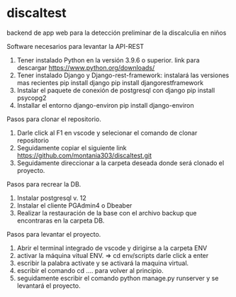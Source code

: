 # discaltest
backend de app web para la detección preliminar de la discalculia en niños

Software necesarios para levantar la API-REST
1. Tener instalado Python en la versión 3.9.6 o superior. link para descargar https://www.python.org/downloads/
2. Tener instalado Django y Django-rest-framework: instalará las versiones mas recientes
  pip install django
  pip install djangorestframework
3. Instalar el paquete de conexión de postgresql con django
  pip install psycopg2
4. Installar el entorno django-environ
  pip install django-environ  
  
Pasos para clonar el repositorio.
1. Darle click al F1 en vscode y selecionar el comando de clonar repositorio 
2. Seguidamente copiar el siguiente link https://github.com/montania303/discaltest.git
3. Seguidamente direccionar a la carpeta deseada donde será clonado el proyecto.

Pasos para recrear la DB.
1. Instalar postgresql v. 12
2. Instalar el cliente PGAdmin4 o Dbeaber
3. Realizar la restauración de la base con el archivo backup que encontraras en la carpeta DB.

Pasos para levantar el proyecto.
1. Abrir el terminal integrado de vscode y dirigirse a la carpeta ENV
2. activar la máquina vitual ENV. => cd env/scripts darle click a enter
3. escribir la palabra activate y se activará la maquina virtual.
4. escribir el comando cd ..\.. para volver al principio.
5. seguidamente escribir el comando python manage.py runserver y se levantará el proyecto.





